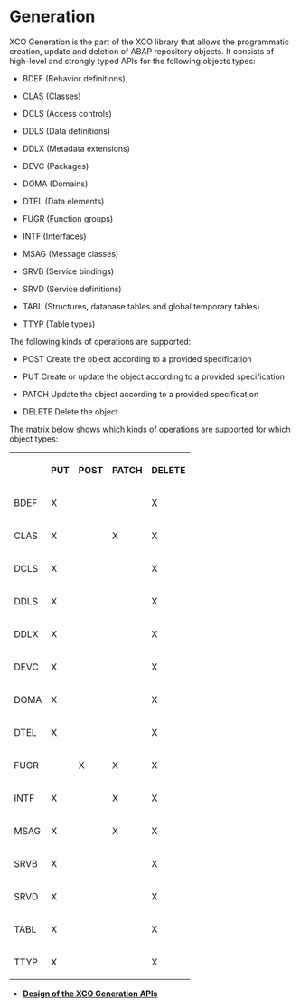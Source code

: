 <!-- loio02bfcdec55be4365ae8484edbf615879 -->

# Generation

XCO Generation is the part of the XCO library that allows the programmatic creation, update and deletion of ABAP repository objects. It consists of high-level and strongly typed APIs for the following objects types:

-   BDEF \(Behavior definitions\)

-   CLAS \(Classes\)

-   DCLS \(Access controls\)

-   DDLS \(Data definitions\)

-   DDLX \(Metadata extensions\)

-   DEVC \(Packages\)

-   DOMA \(Domains\)

-   DTEL \(Data elements\)

-   FUGR \(Function groups\)

-   INTF \(Interfaces\)

-   MSAG \(Message classes\)

-   SRVB \(Service bindings\)

-   SRVD \(Service definitions\)

-   TABL \(Structures, database tables and global temporary tables\)

-   TTYP \(Table types\)


The following kinds of operations are supported:

-   POST Create the object according to a provided specification

-   PUT Create or update the object according to a provided specification

-   PATCH Update the object according to a provided specification

-   DELETE Delete the object


The matrix below shows which kinds of operations are supported for which object types:

<a name="loio02bfcdec55be4365ae8484edbf615879__table_yyp_csn_gpb"/>


<table>
<tr>
<th>

 



</th>
<th>

PUT



</th>
<th>

POST



</th>
<th>

PATCH



</th>
<th>

DELETE



</th>
</tr>
<tr>
<td>

BDEF



</td>
<td>

X



</td>
<td>

 



</td>
<td>

 



</td>
<td>

X



</td>
</tr>
<tr>
<td>

CLAS



</td>
<td>

X



</td>
<td>

 



</td>
<td>

X



</td>
<td>

X



</td>
</tr>
<tr>
<td>

DCLS



</td>
<td>

X



</td>
<td>

 



</td>
<td>

 



</td>
<td>

X



</td>
</tr>
<tr>
<td>

DDLS



</td>
<td>

X



</td>
<td>

 



</td>
<td>

 



</td>
<td>

X



</td>
</tr>
<tr>
<td>

DDLX



</td>
<td>

X



</td>
<td>

 



</td>
<td>

 



</td>
<td>

X



</td>
</tr>
<tr>
<td>

DEVC



</td>
<td>

X



</td>
<td>

 



</td>
<td>

 



</td>
<td>

X



</td>
</tr>
<tr>
<td>

DOMA



</td>
<td>

X



</td>
<td>

 



</td>
<td>

 



</td>
<td>

X



</td>
</tr>
<tr>
<td>

DTEL



</td>
<td>

X



</td>
<td>

 



</td>
<td>

 



</td>
<td>

X



</td>
</tr>
<tr>
<td>

FUGR



</td>
<td>

 



</td>
<td>

X



</td>
<td>

X



</td>
<td>

X



</td>
</tr>
<tr>
<td>

INTF



</td>
<td>

X



</td>
<td>

 



</td>
<td>

X



</td>
<td>

X



</td>
</tr>
<tr>
<td>

MSAG



</td>
<td>

X



</td>
<td>

 



</td>
<td>

X



</td>
<td>

X



</td>
</tr>
<tr>
<td>

SRVB



</td>
<td>

X



</td>
<td>

 



</td>
<td>

 



</td>
<td>

X



</td>
</tr>
<tr>
<td>

SRVD



</td>
<td>

X



</td>
<td>

 



</td>
<td>

 



</td>
<td>

X



</td>
</tr>
<tr>
<td>

TABL



</td>
<td>

X



</td>
<td>

 



</td>
<td>

 



</td>
<td>

X



</td>
</tr>
<tr>
<td>

TTYP



</td>
<td>

X



</td>
<td>

 



</td>
<td>

 



</td>
<td>

X



</td>
</tr>
</table>

-   **[Design of the XCO Generation APIs](Design_of_the_XCO_Generation_APIs_d01859f.md "")**  


